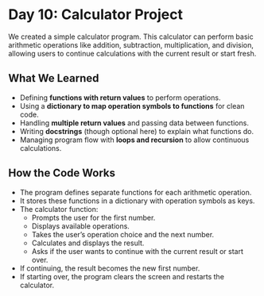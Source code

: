 # Day 10: Calculator Project

We created a simple calculator program. This calculator can perform basic arithmetic operations like addition, subtraction, multiplication, and division, allowing users to continue calculations with the current result or start fresh.

## What We Learned

- Defining **functions with return values** to perform operations.
- Using a **dictionary to map operation symbols to functions** for clean code.
- Handling **multiple return values** and passing data between functions.
- Writing **docstrings** (though optional here) to explain what functions do.
- Managing program flow with **loops and recursion** to allow continuous calculations.

## How the Code Works

- The program defines separate functions for each arithmetic operation.
- It stores these functions in a dictionary with operation symbols as keys.
- The calculator function:
  - Prompts the user for the first number.
  - Displays available operations.
  - Takes the user’s operation choice and the next number.
  - Calculates and displays the result.
  - Asks if the user wants to continue with the current result or start over.
- If continuing, the result becomes the new first number.
- If starting over, the program clears the screen and restarts the calculator.

